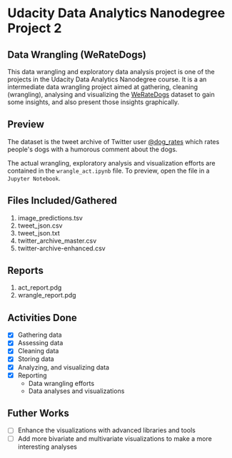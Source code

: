 # Udacity Data Analytics Nanodegree Project 2

## Data Wrangling (WeRateDogs)

This data wrangling and exploratory data analysis project is one of the projects in the Udacity Data Analytics Nanodegree course.
It is a an intermediate data wrangling project aimed at gathering, cleaning (wrangling), analysing and visualizing the [WeRateDogs](https://en.wikipedia.org/wiki/WeRateDogs) dataset to gain some insights, and also present those insights graphically.

## Preview

The dataset is the tweet archive of Twitter user [@dog_rates](https://twitter.com/dog_rates) which rates people's dogs with a humorous comment about the dogs.

The actual wrangling, exploratory analysis and visualization efforts are contained in the `wrangle_act.ipynb` file. To preview, open the file in a `Jupyter Notebook`.

## Files Included/Gathered

1. image_predictions.tsv
2. tweet_json.csv
3. tweet_json.txt
4. twitter_archive_master.csv
5. twitter-archive-enhanced.csv

## Reports

1. act_report.pdg
2. wrangle_report.pdg

## Activities Done

- [x] Gathering data
- [x] Assessing data
- [x] Cleaning data
- [x] Storing data
- [x] Analyzing, and visualizing data
- [x] Reporting
  - Data wrangling efforts
  - Data analyses and visualizations

## Futher Works

- [ ] Enhance the visualizations with advanced libraries and tools
- [ ] Add more bivariate and multivariate visualizations to make a more interesting analyses
